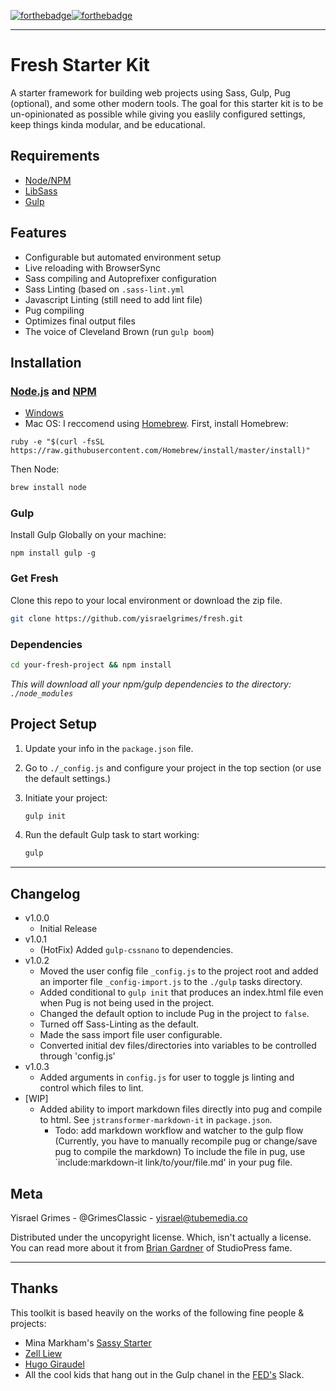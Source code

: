 [![forthebadge](http://forthebadge.com/images/badges/gluten-free.svg)](http://forthebadge.com)[![forthebadge](http://forthebadge.com/images/badges/built-with-love.svg)](http://forthebadge.com)

---

# Fresh Starter Kit

A starter framework for building web projects using Sass, Gulp, Pug (optional), and some other modern tools. The goal for this starter kit is to be un-opinionated as possible while giving you easlily configured settings, keep things kinda modular, and be educational.


## Requirements

- [Node/NPM](https://nodejs.org/en/)
- [LibSass](http://sass-lang.com/libsass)
- [Gulp](http://gulpjs.com/)


## Features

- Configurable but automated environment setup
- Live reloading with BrowserSync
- Sass compiling and Autoprefixer configuration
- Sass Linting (based on `.sass-lint.yml`
- Javascript Linting (still need to add lint file)
- Pug compiling
- Optimizes final output files
- The voice of Cleveland Brown (run `gulp boom`)


## Installation

### [Node.js](https://nodejs.org/en/) and [NPM](https://www.npmjs.com/)

- [Windows](http://blog.teamtreehouse.com/install-node-js-npm-windows)
- Mac OS: I reccomend using [Homebrew](http://brew.sh/). First, install Homebrew:

```Sh
ruby -e "$(curl -fsSL https://raw.githubusercontent.com/Homebrew/install/master/install)"
```

Then Node:

```sh
brew install node
```

### Gulp

Install Gulp Globally on your machine:

```Sh
npm install gulp -g
```

### Get Fresh

Clone this repo to your local environment or download the zip file.

```sh
git clone https://github.com/yisraelgrimes/fresh.git
```

### Dependencies

```sh
cd your-fresh-project && npm install
```

*This will download all your npm/gulp dependencies to the directory: `./node_modules`*



## Project Setup

1. Update your info in the `package.json` file.

2. Go to `./_config.js` and configure your project in the top section (or use the default settings.)

3. Initiate your project:

   ```sh
   gulp init
   ```

4. Run the default Gulp task to start working:

   ```sh
   gulp
   ```


---

## Changelog

- v1.0.0
  - Initial Release
- v1.0.1
  - (HotFix) Added `gulp-cssnano` to dependencies.
- v1.0.2
  - Moved the user config file `_config.js` to the project root and added an importer file `_config-import.js` to the `./gulp` tasks directory.
  - Added conditional to `gulp init` that produces an index.html file even when Pug is not being used in the project.
  - Changed the default option to include Pug in the project to `false`.
  - Turned off Sass-Linting as the default.
  - Made the sass import file user configurable.
  - Converted initial dev files/directories into variables to be controlled through 'config.js'
- v1.0.3 
  - Added arguments in `config.js` for user to toggle js linting and control which files to lint.
- [WIP]
  - Added ability to import markdown files directly into pug and compile to html. See `jstransformer-markdown-it` in `package.json`.
    - Todo: add markdown workflow and watcher to the gulp flow (Currently, you have to manually recompile pug or change/save pug to compile the markdown) To include the file in pug, use `include:markdown-it link/to/your/file.md' in your pug file.


## Meta

Yisrael Grimes - @GrimesClassic - yisrael@tubemedia.co

Distributed under the uncopyright license. Which, isn't actually a license. You can read more about it from [Brian Gardner](https://briangardner.com/uncopyright/) of StudioPress fame.

---

## Thanks

This toolkit is based heavily on the works of the following fine people & projects:
- Mina Markham's [Sassy Starter](https://github.com/minamarkham/sassy-starter)
- [Zell Liew](https://zellwk.com/)
- [Hugo Giraudel](http://hugogiraudel.com/)
- All the cool kids that hang out in the Gulp chanel in the [FED's](http://frontenddevelopers.org/) Slack.
